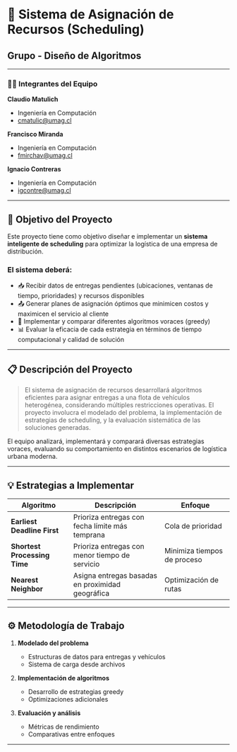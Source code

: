 # 🚚 Sistema de Asignación de Recursos (Scheduling)

## Grupo  - Diseño de Algoritmos

---

### 👨‍💻 Integrantes del Equipo

**Claudio Matulich**
- Ingeniería en Computación
- cmatulic@umag.cl

**Francisco Miranda**
- Ingeniería en Computación
- fmirchav@umag.cl

**Ignacio Contreras**
- Ingeniería en Computación
- igcontre@umag.cl

---

## 🎯 Objetivo del Proyecto

Este proyecto tiene como objetivo diseñar e implementar un **sistema inteligente de scheduling** para optimizar la logística de una empresa de distribución.

### El sistema deberá:

- 📥 Recibir datos de entregas pendientes (ubicaciones, ventanas de tiempo, prioridades) y recursos disponibles
- 📤 Generar planes de asignación óptimos que minimicen costos y maximicen el servicio al cliente
- 🧮 Implementar y comparar diferentes algoritmos voraces (greedy)
- 📊 Evaluar la eficacia de cada estrategia en términos de tiempo computacional y calidad de solución

---

## 📋 Descripción del Proyecto

> El sistema de asignación de recursos desarrollará algoritmos eficientes para asignar entregas a una flota de vehículos heterogénea, considerando múltiples restricciones operativas. El proyecto involucra el modelado del problema, la implementación de estrategias de scheduling, y la evaluación sistemática de las soluciones generadas.

El equipo analizará, implementará y comparará diversas estrategias voraces, evaluando su comportamiento en distintos escenarios de logística urbana moderna.

---

## 💡 Estrategias a Implementar

| Algoritmo | Descripción | Enfoque |
|-----------|-------------|---------|
| **Earliest Deadline First** | Prioriza entregas con fecha límite más temprana | Cola de prioridad |
| **Shortest Processing Time** | Prioriza entregas con menor tiempo de servicio | Minimiza tiempos de proceso |
| **Nearest Neighbor** | Asigna entregas basadas en proximidad geográfica | Optimización de rutas |

---

## ⚙️ Metodología de Trabajo

1. **Modelado del problema**
   - Estructuras de datos para entregas y vehículos
   - Sistema de carga desde archivos

2. **Implementación de algoritmos**
   - Desarrollo de estrategias greedy
   - Optimizaciones adicionales

3. **Evaluación y análisis**
   - Métricas de rendimiento
   - Comparativas entre enfoques

---
